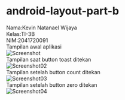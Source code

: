 # android-layout-part-b
Nama:Kevin Natanael Wijaya  
Kelas:TI-3B  
NIM:2041720091  
Tampilan awal aplikasi  
![Screenshot](images/01.jpeg)  
Tampilan saat button toast ditekan  
![Screenshot02](images/02.jpeg)  
Tampilan setelah button count ditekan  
![Screenshot03](images/03.jpeg)  
Tampilan setelah button zero ditekan  
![Screenshot04](images/04.jpeg)  
